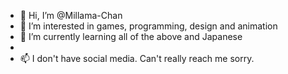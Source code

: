 - 👋 Hi, I’m @Millama-Chan
- 👀 I’m interested in games, programming, design and animation
- 🌱 I’m currently learning all of the above and Japanese
- 
- 📫 I don't have social media. Can't really reach me sorry. 

<!---
Millama-Chan/Millama-Chan is a ✨ special ✨ repository because its `README.md` (this file) appears on your GitHub profile.
You can click the Preview link to take a look at your changes.
--->
